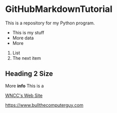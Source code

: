 # GitHubMarkdownTutorial

This is a repository for my Python program.

- This is my stuff
- More data
- More

1. List
2. The next item

## Heading 2 Size
More **info**
This is a

[WNCC's Web Site](https://wncc.edu)

https://www.bullthecomputerguy.com
